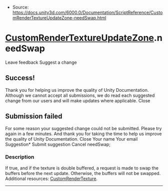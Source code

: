 * Source: https://docs.unity3d.com/6000.0/Documentation/ScriptReference/CustomRenderTextureUpdateZone-needSwap.html

#  [CustomRenderTextureUpdateZone](https://docs.unity3d.com/6000.0/Documentation/ScriptReference/CustomRenderTextureUpdateZone.html).needSwap
Leave feedback
Suggest a change
## Success!
Thank you for helping us improve the quality of Unity Documentation. Although we cannot accept all submissions, we do read each suggested change from our users and will make updates where applicable.
Close
## Submission failed
For some reason your suggested change could not be submitted. Please <a>try again</a> in a few minutes. And thank you for taking the time to help us improve the quality of Unity Documentation.
Close
Your name Your email Suggestion* Submit suggestion
Cancel
needSwap; 
### Description
If true, and if the texture is double buffered, a request is made to swap the buffers before the next update. Otherwise, the buffers will not be swapped.
Additional resources: [CustomRenderTexture](https://docs.unity3d.com/6000.0/Documentation/ScriptReference/CustomRenderTexture.html).
* * *
